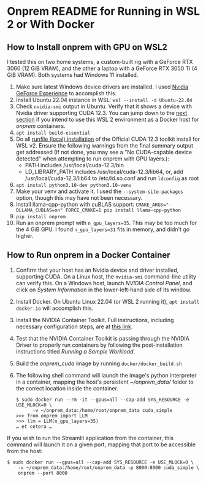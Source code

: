 Onprem README for Running in WSL 2 or With Docker
=================================================

How to Install onprem with GPU on WSL2
--------------------------------------

I tested this on two home systems, a custom-built rig with a GeForce RTX 3060
(12 GiB VRAM), and the other a laptop with a GeForce RTX 3050 Ti (4 GiB VRAM).
Both systems had Windows 11 installed.

1. Make sure latest Windows device drivers are installed. I used
   [Nvidia GeForce Experience](https://www.nvidia.com/en-us/geforce/geforce-experience/)
   to accomplish this.
2. Install Ubuntu 22.04 instance in WSL: `wsl --install -d Ubuntu-22.04`
3. Check `nvidia-smi` output in Ubuntu. Verify that it shows a device with Nvidia
   driver supporting CUDA 12.3. You can jump down to the
   [next section](#how-to-run-onprem-in-a-docker-container) if you intend to
   use this WSL 2 environment as a Docker host for *onprem* containers.
4. `apt install build-essential`
5. Do all [runfile (local) installation](https://developer.nvidia.com/cuda-downloads?target_os=Linux&target_arch=x86_64&Distribution=WSL-Ubuntu&target_version=2.0&target_type=runfile_local)
   of the Official CUDA 12.3 toolkit install for WSL v2. Ensure the following
   warnings from the final summary output get addressed (If not done, you may
   see a "No CUDA-capable device detected" when attempting to run onprem with
   GPU layers.):
   * PATH includes /usr/local/cuda-12.3/bin
   * LD_LIBRARY_PATH includes /usr/local/cuda-12.3/lib64, or, add
     /usr/local/cuda-12.3/lib64 to /etc/ld.so.conf and run `ldconfig` as root
6. `apt install python3.10-dev python3.10-venv`
7. Make your venv and activate it. I used the `--system-site-packages` option,
   though this may have not been necessary.
8. Install llama-cpp-python with cuBLAS support:
   `CMAKE_ARGS="-DLLAMA_CUBLAS=on" FORCE_CMAKE=1 pip install llama-cpp-python`
9. `pip install onprem`
10. Run an onprem prompt with `n_gpu_layers=35`. This may be too much for the 4
    GiB GPU. I found `n_gpu_layers=31` fits in memory, and didn't go higher.

How to Run onprem in a Docker Container
---------------------------------------

1. Confirm that your host has an Nvidia device and driver installed, supporting
   CUDA. On a Linux host, the `nvidia-smi` command-line utility can verify this.
   On a Windows host, launch *NVIDIA Control Panel*, and click on
   *System Information* in the lower-left-hand side of its window.
2. Install Docker. On Ubuntu Linux 22.04 (or WSL 2 running it), `apt install docker.io`
   will accomplish this.
3. Install the NVIDIA Container Toolkit. Full instructions, including necessary
   configuration steps, are at
   [this link](https://docs.nvidia.com/datacenter/cloud-native/container-toolkit/latest/install-guide.html).
4. Test that the NVIDIA Container Toolkit is passing through the NVIDIA Driver
   to properly run containers by following the post-installation instructions
   titled *Running a Sample Workload*.
5. Build the *onprem_cuda* image by running `docker/docker_build.sh`
6. The following shell command will launch the image's python interpreter in a
   container, mapping the host's persistent *~/onprem_data/* folder to the
   correct location inside the container.

   ```shell
   $ sudo docker run --rm -it --gpus=all --cap-add SYS_RESOURCE -e USE_MLOCK=0 \
         -v ~/onprem_data:/home/root/onprem_data cuda_simple
   >>> from onprem import LLM
   >>> llm = LLM(n_gpu_layers=35)
   … et cetera …
   ```

If you wish to run the Streamlit application from the container, this command
will launch it on a given port, mapping that port to be accessible from the
host:

```shell
$ sudo docker run --gpus=all --cap-add SYS_RESOURCE -e USE_MLOCK=0 \
    -v ~/onprem_data:/home/root/onprem_data -p 8000:8000 cuda_simple \
    onprem --port 8000
```
